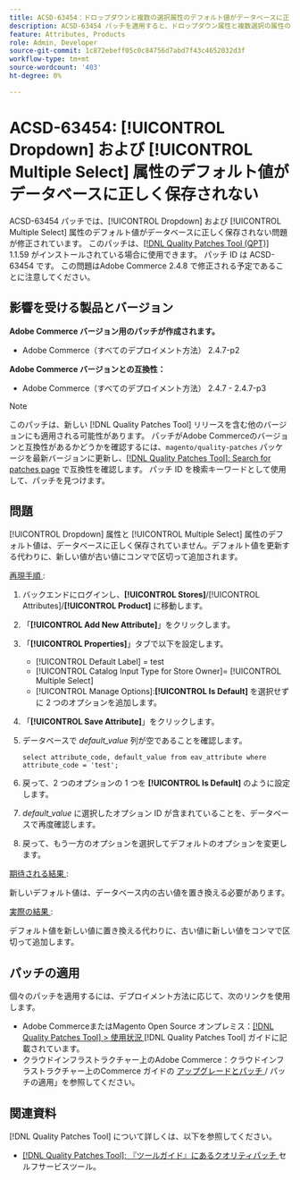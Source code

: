 ```yaml
---
title: ACSD-63454：ドロップダウンと複数の選択属性のデフォルト値がデータベースに正しく保存されない
description: ACSD-63454 パッチを適用すると、ドロップダウン属性と複数選択の属性のデフォルト値がデータベースに正しく保存されないAdobe Commerceの問題が修正されます。
feature: Attributes, Products
role: Admin, Developer
source-git-commit: 1c872ebeff05c0c84756d7abd7f43c4652032d3f
workflow-type: tm+mt
source-wordcount: '403'
ht-degree: 0%

---
```



# ACSD-63454: [!UICONTROL Dropdown] および [!UICONTROL Multiple Select] 属性のデフォルト値がデータベースに正しく保存されない

ACSD-63454 パッチでは、[!UICONTROL Dropdown] および [!UICONTROL Multiple Select] 属性のデフォルト値がデータベースに正しく保存されない問題が修正されています。 このパッチは、[[!DNL Quality Patches Tool (QPT)]](/help/tools/quality-patches-tool/quality-patches-tool-to-self-serve-quality-patches.md) 1.1.59 がインストールされている場合に使用できます。 パッチ ID は ACSD-63454 です。 この問題はAdobe Commerce 2.4.8 で修正される予定であることに注意してください。

## 影響を受ける製品とバージョン

**Adobe Commerce バージョン用のパッチが作成されます。**

* Adobe Commerce（すべてのデプロイメント方法） 2.4.7-p2

**Adobe Commerce バージョンとの互換性：**

* Adobe Commerce（すべてのデプロイメント方法） 2.4.7 - 2.4.7-p3

>[!NOTE]
>
>このパッチは、新しい [!DNL Quality Patches Tool] リリースを含む他のバージョンにも適用される可能性があります。 パッチがAdobe Commerceのバージョンと互換性があるかどうかを確認するには、`magento/quality-patches` パッケージを最新バージョンに更新し、[[!DNL Quality Patches Tool]: Search for patches page](https://experienceleague.adobe.com/tools/commerce-quality-patches/index.html) で互換性を確認します。 パッチ ID を検索キーワードとして使用して、パッチを見つけます。

## 問題

[!UICONTROL Dropdown] 属性と [!UICONTROL Multiple Select] 属性のデフォルト値は、データベースに正しく保存されていません。デフォルト値を更新する代わりに、新しい値が古い値にコンマで区切って追加されます。

<u> 再現手順 </u>:

1. バックエンドにログインし、**[!UICONTROL Stores]**/[!UICONTROL Attributes]/**[!UICONTROL Product]** に移動します。
1. 「**[!UICONTROL Add New Attribute]**」をクリックします。
1. 「**[!UICONTROL Properties]**」タブで以下を設定します。
   * [!UICONTROL Default Label] = test
   * [!UICONTROL Catalog Input Type for Store Owner]= [!UICONTROL Multiple Select]
   * [!UICONTROL Manage Options]:**[!UICONTROL Is Default]** を選択せずに 2 つのオプションを追加します。
1. 「**[!UICONTROL Save Attribute]**」をクリックします。
1. データベースで *default_value* 列が空であることを確認します。

   `select attribute_code, default_value from eav_attribute where attribute_code = 'test';`

1. 戻って、2 つのオプションの 1 つを **[!UICONTROL Is Default]** のように設定します。
1. *default_value* に選択したオプション ID が含まれていることを、データベースで再度確認します。
1. 戻って、もう一方のオプションを選択してデフォルトのオプションを変更します。

<u> 期待される結果 </u>:

新しいデフォルト値は、データベース内の古い値を置き換える必要があります。

<u> 実際の結果 </u>:

デフォルト値を新しい値に置き換える代わりに、古い値に新しい値をコンマで区切って追加します。

## パッチの適用

個々のパッチを適用するには、デプロイメント方法に応じて、次のリンクを使用します。

* Adobe CommerceまたはMagento Open Source オンプレミス：[[!DNL Quality Patches Tool] > 使用状況 ](/help/tools/quality-patches-tool/usage.md)[!DNL Quality Patches Tool] ガイドに記載されています。
* クラウドインフラストラクチャー上のAdobe Commerce：クラウドインフラストラクチャー上のCommerce ガイドの [ アップグレードとパッチ ](https://experienceleague.adobe.com/docs/commerce-cloud-service/user-guide/develop/upgrade/apply-patches.html)/ パッチの適用」を参照してください。

## 関連資料

[!DNL Quality Patches Tool] について詳しくは、以下を参照してください。

* [[!DNL Quality Patches Tool]: 『ツールガイド』にあるクオリティパッチ ](/help/tools/quality-patches-tool/quality-patches-tool-to-self-serve-quality-patches.md) セルフサービスツール。
